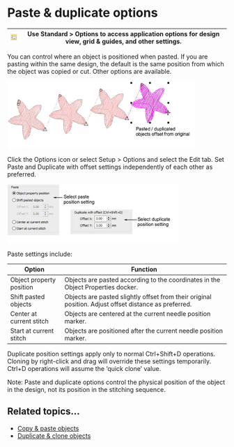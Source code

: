 # Paste & duplicate options

| ![Options00024.png](assets/Options00024.png) | Use Standard > Options to access application options for design view, grid & guides, and other settings. |
| -------------------------------------------- | -------------------------------------------------------------------------------------------------------- |

You can control where an object is positioned when pasted. If you are pasting within the same design, the default is the same position from which the object was copied or cut. Other options are available.

![DuplicateRepeatOffsets.png](assets/DuplicateRepeatOffsets.png)

Click the Options icon or select Setup > Options and select the Edit tab. Set Paste and Duplicate with offset settings independently of each other as preferred.

![settings00027.png](assets/settings00027.png)

Paste settings include:

| Option                   | Function                                                                                              |
| ------------------------ | ----------------------------------------------------------------------------------------------------- |
| Object property position | Objects are pasted according to the coordinates in the Object Properties docker.                      |
| Shift pasted objects     | Objects are pasted slightly offset from their original position. Adjust offset distance as preferred. |
| Center at current stitch | Objects are centered at the current needle position marker.                                           |
| Start at current stitch  | Objects are positioned after the current needle position marker.                                      |

Duplicate position settings apply only to normal Ctrl+Shift+D operations. Cloning by right-click and drag will override these settings temporarily. Ctrl+D operations will assume the ‘quick clone’ value.

Note: Paste and duplicate options control the physical position of the object in the design, not its position in the stitching sequence.

## Related topics...

- [Copy & paste objects](../../Modifying/combine/Copy_paste_objects)
- [Duplicate & clone objects](../../Modifying/combine/Duplicate_clone_objects)

